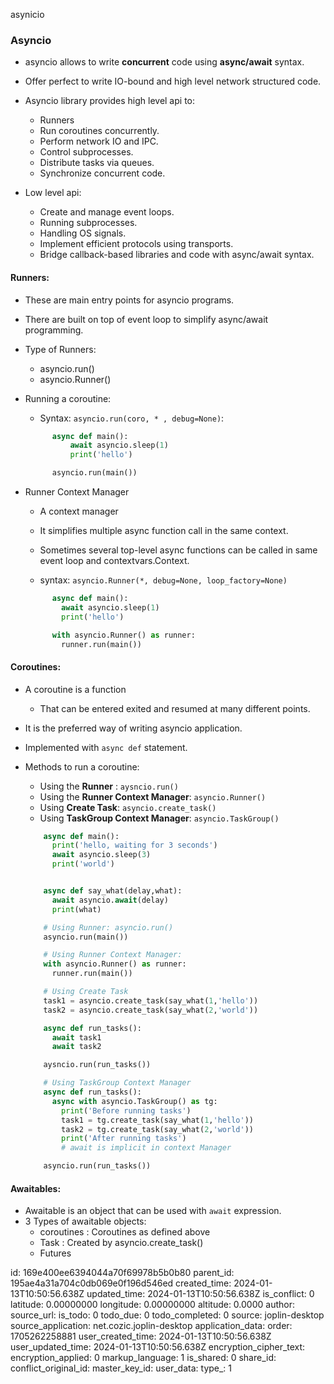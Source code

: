 asynicio

### Asyncio
- asyncio allows to write **concurrent** code using **async/await** syntax.
- Offer perfect to write IO-bound and high level network structured code.

- Asyncio library provides high level api to:
  - Runners
  - Run coroutines concurrently. 
  - Perform network IO and IPC.
  - Control subprocesses.
  - Distribute tasks via queues.
  - Synchronize concurrent code.

- Low level api:
  - Create and manage event loops.
  - Running subprocesses.
  - Handling OS signals.
  - Implement efficient protocols using transports.
  - Bridge callback-based libraries and code with async/await syntax.



#### Runners:
  - These are main entry points for asyncio programs.
  - There are built on top of event loop to simplify async/await programming.
  - Type of Runners:
    - asyncio.run()
    - asyncio.Runner()

  - Running a coroutine:
    - Syntax: `asyncio.run(coro, * , debug=None)`:
    ```python
          async def main():
              await asyncio.sleep(1)
              print('hello')

          asyncio.run(main())
      ```

  - Runner Context Manager
    - A context manager 
    - It simplifies multiple async function call in the same context.
    - Sometimes several top-level async functions can be called in same event loop and contextvars.Context.

    - syntax: `asyncio.Runner(*, debug=None, loop_factory=None)`
    ```python
          async def main():
            await asyncio.sleep(1)
            print('hello')

          with asyncio.Runner() as runner:
            runner.run(main())
      ```


#### Coroutines:
- A coroutine is a function 
  - That can be entered exited and resumed at many different points.
- It is the preferred way of writing asyncio application.
- Implemented with `async def` statement.
- Methods to run a coroutine:
  - Using the **Runner** : `aysncio.run()`
  - Using the **Runner Context Manager**: `asyncio.Runner()`
  - Using **Create Task**: `asyncio.create_task()`
  - Using **TaskGroup Context Manager**: `asyncio.TaskGroup()`

  ```python
      async def main():
        print('hello, waiting for 3 seconds')
        await asyncio.sleep(3)
        print('world')


      async def say_what(delay,what):
        await asyncio.await(delay)
        print(what)

      # Using Runner: asyncio.run()
      asyncio.run(main())

      # Using Runner Context Manager: 
      with asyncio.Runner() as runner:
        runner.run(main())

      # Using Create Task
      task1 = asyncio.create_task(say_what(1,'hello'))
      task2 = asyncio.create_task(say_what(2,'world'))

      async def run_tasks():
        await task1
        await task2

      aysncio.run(run_tasks())

      # Using TaskGroup Context Manager
      async def run_tasks():
        async with asyncio.TaskGroup() as tg:
          print('Before running tasks')
          task1 = tg.create_task(say_what(1,'hello'))
          task2 = tg.create_task(say_what(2,'world'))
          print('After running tasks')
          # await is implicit in context Manager

      asyncio.run(run_tasks())
  ```

#### Awaitables:
- Awaitable is an object that can be used with `await` expression.
- 3 Types of awaitable objects:
    - coroutines : Coroutines as defined above
    - Task : Created by asyncio.create_task() 
    - Futures
    


id: 169e400ee6394044a70f69978b5b0b80
parent_id: 195ae4a31a704c0db069e0f196d546ed
created_time: 2024-01-13T10:50:56.638Z
updated_time: 2024-01-13T10:50:56.638Z
is_conflict: 0
latitude: 0.00000000
longitude: 0.00000000
altitude: 0.0000
author: 
source_url: 
is_todo: 0
todo_due: 0
todo_completed: 0
source: joplin-desktop
source_application: net.cozic.joplin-desktop
application_data: 
order: 1705262258881
user_created_time: 2024-01-13T10:50:56.638Z
user_updated_time: 2024-01-13T10:50:56.638Z
encryption_cipher_text: 
encryption_applied: 0
markup_language: 1
is_shared: 0
share_id: 
conflict_original_id: 
master_key_id: 
user_data: 
type_: 1